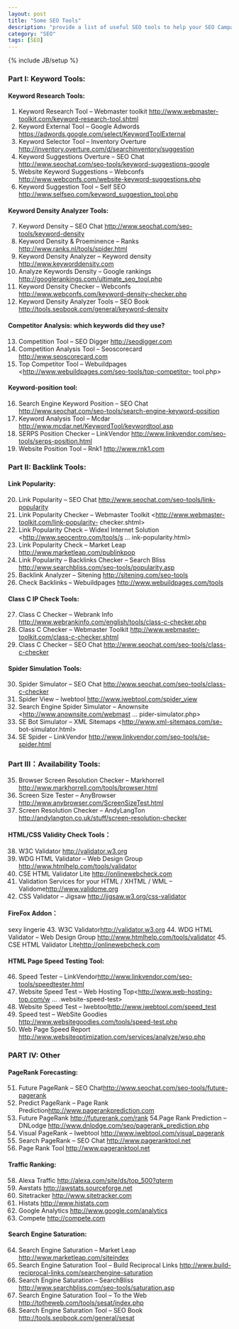 ```yaml
---
layout: post
title: "Some SEO Tools"
description: "provide a list of useful SEO tools to help your SEO Campaign"
category: "SEO"
tags: [SEO]
---
```

{% include JB/setup %}

### Part I: Keyword Tools:

#### Keyword Research Tools:
1. Keyword Research Tool – Webmaster toolkit
<http://www.webmaster-toolkit.com/keyword-research-tool.shtml>
2. Keyword External Tool – Google Adwords
<https://adwords.google.com/select/KeywordToolExternal>
3. Keyword Selector Tool – Inventory Overture
<http://inventory.overture.com/d/searchinventory/suggestion>
4. Keyword Suggestions Overture – SEO Chat
<http://www.seochat.com/seo-tools/keyword-suggestions-google>
5. Website Keyword Suggestions – Webconfs
<http://www.webconfs.com/website-keyword-suggestions.php>
6. Keyword Suggestion Tool – Self SEO
<http://www.selfseo.com/keyword_suggestion_tool.php>


#### Keyword Density Analyzer Tools:
7. Keyword Density – SEO Chat <http://www.seochat.com/seo-tools/keyword-density>
8. Keyword Density & Proeminence – Ranks <http://www.ranks.nl/tools/spider.html>
9. Keyword Density Analyzer – Keyword density <http://www.keyworddensity.com>
10. Analyze Keywords Density – Google rankings <http://googlerankings.com/ultimate_seo_tool.php>
11. Keyword Density Checker – Webconfs <http://www.webconfs.com/keyword-density-checker.php>
12. Keyword Density Analyzer Tools – SEO Book <http://tools.seobook.com/general/keyword-density>


#### Competitor Analysis: which keywords did they use?
13. Competition Tool – SEO Digger <http://seodigger.com>
14. Competition Analysis Tool – Seoscorecard <http://www.seoscorecard.com>
15. Top Competitor Tool – Webuildpages <http://www.webuildpages.com/seo-tools/top-competitor- tool.php>

#### Keyword-position tool: 
16. Search Engine Keyword Position – SEO Chat <http://www.seochat.com/seo-tools/search-engine-keyword-position>
17. Keyword Analysis Tool – Mcdar <http://www.mcdar.net/KeywordTool/keywordtool.asp>
18. SERPS Position Checker – LinkVendor <http://www.linkvendor.com/seo-tools/serps-position.html>
19. Website Position Tool – Rnk1 <http://www.rnk1.com>


### Part II: Backlink Tools:

#### Link Popularity:
20. Link Popularity – SEO Chat <http://www.seochat.com/seo-tools/link-popularity>
21. Link Popularity Checker – Webmaster Toolkit <http://www.webmaster-toolkit.com/link-popularity- checker.shtml>
22. Link Popularity Check – Widexl Internet Solution <http://www.seocentro.com/tools/s … ink-popularity.html>
23. Link Popularity Check – Market Leap <http://www.marketleap.com/publinkpop>
24. Link Popularity – Backlinks Checker – Search Bliss <http://www.searchbliss.com/seo-tools/popularity.asp>
25. Backlink Analyzer – Sitening <http://sitening.com/seo-tools>
26. Check Backlinks – Webuildpages <http://www.webuildpages.com/tools>

#### Class C IP Check Tools:
27. Class C Checker – Webrank Info <http://www.webrankinfo.com/english/tools/class-c-checker.php>
28. Class C Checker – Webmaster Toolkit <http://www.webmaster-toolkit.com/class-c-checker.shtml>
29. Class C Checker – SEO Chat <http://www.seochat.com/seo-tools/class-c-checker>

#### Spider Simulation Tools:
30. Spider Simulator – SEO Chat <http://www.seochat.com/seo-tools/class-c-checker>
31. Spider View – Iwebtool <http://www.iwebtool.com/spider_view>
32. Search Engine Spider Simulator – Anownsite <http://www.anownsite.com/webmast … pider-simulator.php>
33. SE Bot Simulator – XML Sitemaps <http://www.xml-sitemaps.com/se- bot-simulator.html>
34. SE Spider – LinkVendor <http://www.linkvendor.com/seo-tools/se-spider.html>

### Part III：Availability Tools:
35. Browser Screen Resolution Checker – Markhorrell <http://www.markhorrell.com/tools/browser.html>
36. Screen Size Tester – AnyBrowser <http://www.anybrowser.com/ScreenSizeTest.html>
37. Screen Resolution Checker – AndyLangTon <http://andylangton.co.uk/stuff/screen-resolution-checker>

#### HTML/CSS Validity Check Tools：
38. W3C Validator <http://validator.w3.org>
39. WDG HTML Validator – Web Design Group <http://www.htmlhelp.com/tools/validator>
40. CSE HTML Validator Lite <http://onlinewebcheck.com>
41. Validation Services for your HTML / XHTML / WML – Validome<http://www.validome.org>
42. CSS Validator – Jigsaw <http://jigsaw.w3.org/css-validator>

#### FireFox Addon：
sexy lingerie 
43. W3C Validator<http://validator.w3.org>
44. WDG HTML Validator – Web Design Group <http://www.htmlhelp.com/tools/validator>
45. CSE HTML Validator Lite<http://onlinewebcheck.com>

#### HTML Page Speed Testing Tool:
46. Speed Tester – LinkVendor<http://www.linkvendor.com/seo-tools/speedtester.html>
47. Website Speed Test – Web Hosting Top<http://www.web-hosting-top.com/w … .website-speed-test>
48. Website Speed Test – Iwebtool<http://www.iwebtool.com/speed_test>
49. Speed test – WebSite Goodies <http://www.websitegoodies.com/tools/speed-test.php>
50. Web Page Speed Report <http://www.websiteoptimization.com/services/analyze/wso.php>

### PART IV: Other

#### PageRank Forecasting:
51. Future PageRank – SEO Chat<http://www.seochat.com/seo-tools/future-pagerank>
52. Predict PageRank – Page Rank Prediction<http://www.pagerankprediction.com>
53. Future PageRank <http://futurerank.com/rank>
54.Page Rank Prediction – DNLodge <http://www.dnlodge.com/seo/pagerank_prediction.php>
55. Visual PageRank – Iwebtool <http://www.iwebtool.com/visual_pagerank>
56. Search PageRank – SEO Chat <http://www.pageranktool.net>
57. Page Rank Tool <http://www.pageranktool.net>

#### Traffic Ranking:
58. Alexa Traffic <http://alexa.com/site/ds/top_500?qterm>
59. Awstats <http://awstats.sourceforge.net>
60. Sitetracker <http://www.sitetracker.com>
61. Histats <http://www.histats.com>
62. Google Analytics <http://www.google.com/analytics>
63. Compete <http://compete.com>

#### Search Engine Saturation:
64. Search Engine Saturation – Market Leap <http://www.marketleap.com/siteindex>
65. Search Engine Saturation Tool – Build Reciprocal Links <http://www.build-reciprocal-links.com/searchengine-saturation>
66. Search Engine Saturation – SearchBliss <http://www.searchbliss.com/seo-tools/saturation.asp>
67. Search Engine Saturation Tool – To the Web <http://totheweb.com/tools/sesat/index.php>
68. Search Engine Saturation Tool – SEO Book <http://tools.seobook.com/general/sesat>
